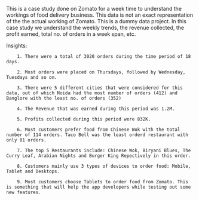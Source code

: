 This is a case study done on Zomato for a week time to understand the workings of food delivery business.
This data is not an exact representation of the the actual working of Zomato. This is a dummy data project.
In this case study we understand the weekly trends, the revenue collected, the profit earned, total no. of orders in a week span, etc.


Insights:

        1. There were a total of 3020 orders during the time period of 18 days.
        
        2. Most orders were placed on Thursdays, followed by Wednesday, Tuesdays and so on. 
        
        3. There were 5 different cities that were considered for this data, out of which Noida had the most number of orders (412) and Banglore with the least no. of orders (352)
        
        4. The Revenue that was earned during this period was 1.2M.
        
        5. Profits collected during this period were 832K.
        
        6. Most customers prefer food from Chinese Wok with the total number of 114 orders. Taco Bell was the least orderd restaurant with only 81 orders.
        
        7. The top 5 Restaurants include: Chinese Wok, Biryani Blues, The Curry Leaf, Arabian Nights and Burger King Repectively in this order.
        
        8. Customers mainly use 3 types of devices to order food: Mobile, Tablet and Desktops.
        
        9. Most customers choose Tablets to order food from Zomato. This is something that will help the app developers while testing out some new features.
